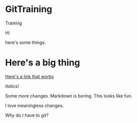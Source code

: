 # GitTraining
Training

Hi

here's some things.

# Here's a big thing

[Here's a link that works](www.google.com)

*Italics!*

Some more changes.
Markdown is boring.
This looks like fun.


I love meaningless changes.

Why do I have to git?
